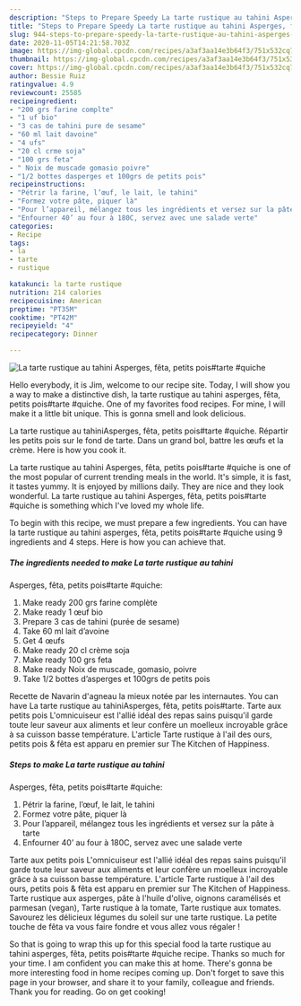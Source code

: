 ```yaml
---
description: "Steps to Prepare Speedy La tarte rustique au tahini Asperges, fêta, petits pois#tarte #quiche"
title: "Steps to Prepare Speedy La tarte rustique au tahini Asperges, fêta, petits pois#tarte #quiche"
slug: 944-steps-to-prepare-speedy-la-tarte-rustique-au-tahini-asperges-feta-petits-poistarte-quiche
date: 2020-11-05T14:21:58.703Z
image: https://img-global.cpcdn.com/recipes/a3af3aa14e3b64f3/751x532cq70/la-tarte-rustique-au-tahini-asperges-feta-petits-poistarte-quiche-photo-principale-de-la-recette.jpg
thumbnail: https://img-global.cpcdn.com/recipes/a3af3aa14e3b64f3/751x532cq70/la-tarte-rustique-au-tahini-asperges-feta-petits-poistarte-quiche-photo-principale-de-la-recette.jpg
cover: https://img-global.cpcdn.com/recipes/a3af3aa14e3b64f3/751x532cq70/la-tarte-rustique-au-tahini-asperges-feta-petits-poistarte-quiche-photo-principale-de-la-recette.jpg
author: Bessie Ruiz
ratingvalue: 4.9
reviewcount: 25585
recipeingredient:
- "200 grs farine complte"
- "1 uf bio"
- "3 cas de tahini pure de sesame"
- "60 ml lait davoine"
- "4 ufs"
- "20 cl crme soja"
- "100 grs feta"
- " Noix de muscade gomasio poivre"
- "1/2 bottes dasperges et 100grs de petits pois"
recipeinstructions:
- "Pétrir la farine, l’œuf, le lait, le tahini"
- "Formez votre pâte, piquer là"
- "Pour l’appareil, mélangez tous les ingrédients et versez sur la pâte à tarte"
- "Enfourner 40’ au four à 180C, servez avec une salade verte"
categories:
- Recipe
tags:
- la
- tarte
- rustique

katakunci: la tarte rustique 
nutrition: 214 calories
recipecuisine: American
preptime: "PT35M"
cooktime: "PT42M"
recipeyield: "4"
recipecategory: Dinner

---
```



![La tarte rustique au tahini
Asperges, fêta, petits pois#tarte #quiche](https://img-global.cpcdn.com/recipes/a3af3aa14e3b64f3/751x532cq70/la-tarte-rustique-au-tahini-asperges-feta-petits-poistarte-quiche-photo-principale-de-la-recette.jpg)

Hello everybody, it is Jim, welcome to our recipe site. Today, I will show you a way to make a distinctive dish, la tarte rustique au tahini
asperges, fêta, petits pois#tarte #quiche. One of my favorites food recipes. For mine, I will make it a little bit unique. This is gonna smell and look delicious.

La tarte rustique au tahiniAsperges, fêta, petits pois#tarte #quiche. Répartir les petits pois sur le fond de tarte. Dans un grand bol, battre les œufs et la crème. Here is how you cook it.

La tarte rustique au tahini
Asperges, fêta, petits pois#tarte #quiche is one of the most popular of current trending meals in the world. It's simple, it is fast, it tastes yummy. It is enjoyed by millions daily. They are nice and they look wonderful. La tarte rustique au tahini
Asperges, fêta, petits pois#tarte #quiche is something which I've loved my whole life.


To begin with this recipe, we must prepare a few ingredients. You can have la tarte rustique au tahini
asperges, fêta, petits pois#tarte #quiche using 9 ingredients and 4 steps. Here is how you can achieve that.

<!--inarticleads1-->

##### The ingredients needed to make La tarte rustique au tahini
Asperges, fêta, petits pois#tarte #quiche:

1. Make ready 200 grs farine complète
1. Make ready 1 œuf bio
1. Prepare 3 cas de tahini (purée de sesame)
1. Take 60 ml lait d’avoine
1. Get 4 œufs
1. Make ready 20 cl crème soja
1. Make ready 100 grs feta
1. Make ready  Noix de muscade, gomasio, poivre
1. Take 1/2 bottes d’asperges et 100grs de petits pois


Recette de Navarin d&#39;agneau la mieux notée par les internautes. You can have La tarte rustique au tahiniAsperges, fêta, petits pois#tarte. Tarte aux petits pois L&#39;omnicuiseur est l&#39;allié idéal des repas sains puisqu&#39;il garde toute leur saveur aux aliments et leur confère un moelleux incroyable grâce à sa cuisson basse température. L&#39;article Tarte rustique à l&#39;ail des ours, petits pois &amp; fêta est apparu en premier sur The Kitchen of Happiness. 

<!--inarticleads2-->

##### Steps to make La tarte rustique au tahini
Asperges, fêta, petits pois#tarte #quiche:

1. Pétrir la farine, l’œuf, le lait, le tahini
1. Formez votre pâte, piquer là
1. Pour l’appareil, mélangez tous les ingrédients et versez sur la pâte à tarte
1. Enfourner 40’ au four à 180C, servez avec une salade verte


Tarte aux petits pois L&#39;omnicuiseur est l&#39;allié idéal des repas sains puisqu&#39;il garde toute leur saveur aux aliments et leur confère un moelleux incroyable grâce à sa cuisson basse température. L&#39;article Tarte rustique à l&#39;ail des ours, petits pois &amp; fêta est apparu en premier sur The Kitchen of Happiness. Tarte rustique aux asperges, pâte à l&#39;huile d&#39;olive, oignons caramélisés et parmesan (vegan), Tarte rustique à la tomate, Tarte rustique aux tomates. Savourez les délicieux légumes du soleil sur une tarte rustique. La petite touche de fêta va vous faire fondre et vous allez vous régaler ! 

So that is going to wrap this up for this special food la tarte rustique au tahini
asperges, fêta, petits pois#tarte #quiche recipe. Thanks so much for your time. I am confident you can make this at home. There's gonna be more interesting food in home recipes coming up. Don't forget to save this page in your browser, and share it to your family, colleague and friends. Thank you for reading. Go on get cooking!
